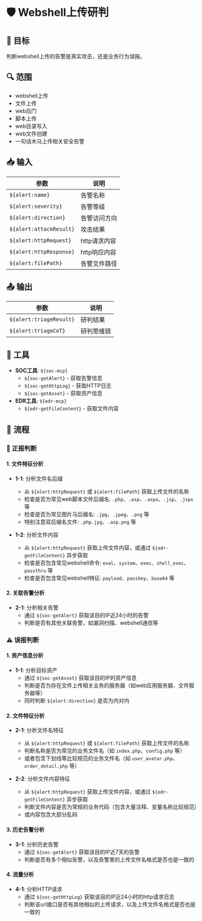 # 🛡️ Webshell上传研判

## 🎯 目标
判断webshell上传的告警是真实攻击，还是业务行为误报。

## 🔍 范围
- webshell上传
- 文件上传
- web后门
- 脚本上传
- web目录写入
- web文件创建
- 一句话木马上传相关安全告警

## 📥 输入
| 参数 | 说明 |
|------|------|
| `${alert:name}` | 告警名称 |
| `${alert:severity}` | 告警等级 |
| `${alert:direction}` | 告警访问方向 |
| `${alert:attackResult}` | 攻击结果 |
| `${alert:httpRequest}` | http请求内容 |
| `${alert:httpResponse}` | http响应内容 |
| `${alert:filePath}` | 告警文件路径 |

## 📤 输出
| 参数 | 说明 |
|------|------|
| `${alert:triageResult}` | 研判结果 |
| `${alert:triageCoT}` | 研判思维链 |

## 🔧 工具
- **SOC工具**: `${soc-mcp}`
  - `${soc-getAlert}` - 获取告警信息
  - `${soc-getHttpLog}` - 获取HTTP日志
  - `${soc-getAsset}` - 获取资产信息
- **EDR工具**: `${edr-mcp}`
  - `${edr-getFileContent}` - 获取文件内容

## 🔄 流程

### 🚨 正报判断

#### 1. 文件特征分析
- **1-1**: 分析文件名后缀
  - 从 `${alert:httpRequest}` 或 `${alert:filePath}` 获取上传文件的名称
  - 检查是否为常见web脚本文件后缀名: `.php`、`.asp`、`.aspx`、`.jsp`、`.jspx` 等
  - 检查是否为常见图片马后缀名: `.jpg`、`.jpeg`、`.png` 等
  - 特别注意双后缀名文件: `.php.jpg`、`.asp.png` 等

- **1-2**: 分析文件内容
  - 从 `${alert:httpRequest}` 获取上传文件内容，或通过 `${edr-getFileContent}` 异步获取
  - 检查是否包含常见webshell命令: `eval`、`system`、`exec`、`shell_exec`、`passthru` 等
  - 检查是否包含常见webshell特征: `payload`、`passkey`、`base64` 等

#### 2. 关联告警分析
- **2-1**: 分析相关告警
  - 通过 `${soc-getAlert}` 获取该目的IP近24小时的告警
  - 判断是否有其他关联告警，如漏洞扫描、webshell通信等

### ⚠️ 误报判断

#### 1. 资产信息分析
- **1-1**: 分析目标资产
  - 通过 `${soc-getAsset}` 获取该目的IP的资产信息
  - 判断是否为存在文件上传相关业务的服务器（如web应用服务器、文件服务器等）
  - 同时判断 `${alert:direction}` 是否为内对内

#### 2. 文件特征分析
- **2-1**: 分析文件名特征
  - 从 `${alert:httpRequest}` 或 `${alert:filePath}` 获取上传文件的名称
  - 判断名称是否为常见的业务文件名（如 `index.php`、`config.php` 等）
  - 或者包含下划线等比较规范的业务文件名（如 `user_avatar.php`、`order_detail.php` 等）

- **2-2**: 分析文件内容特征
  - 从 `${alert:httpRequest}` 获取上传文件内容，或通过 `${edr-getFileContent}` 异步获取
  - 判断文件内容是否为常规的业务代码（包含大量注释、变量名称比较规范）
  - 或内容包含大部分乱码

#### 3. 历史告警分析
- **3-1**: 分析历史告警
  - 通过 `${soc-getAlert}` 获取该目的IP近7天的告警
  - 判断是否有多个相似告警，以及告警里的上传文件名格式是否也是一致的

#### 4. 流量分析
- **4-1**: 分析HTTP请求
  - 通过 `${soc-getHttpLog}` 获取该目的IP近24小时的http请求日志
  - 判断该url接口是否有其他相似的上传请求，以及上传文件名格式是否也是一致的